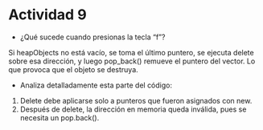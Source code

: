 # Actividad 9

- ¿Qué sucede cuando presionas la tecla “f”?

Si heapObjects no está vacío, se toma el último puntero, se ejecuta delete sobre esa dirección, y luego pop_back() remueve el puntero del vector. Lo que provoca que el objeto se destruya.

- Analiza detalladamente esta parte del código:

1. Delete debe aplicarse solo a punteros que fueron asignados con new.
2. Después de delete, la dirección en memoria queda inválida, pues se necesita un pop.back().
